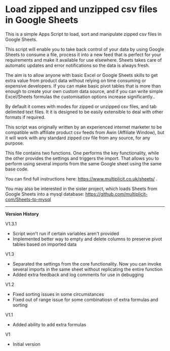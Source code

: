 # Load zipped and unzipped csv files in Google Sheets
This is a simple Apps Script to load, sort and manipulate zipped csv files in Google Sheets.

This script will enable you to take back control of your data by using Google Sheets to consume a file, process it into a new feed that is perfect for your requirements and make it available for use elsewhere.
Sheets takes care of automatic updates and error notifications so the data is always fresh. 

The aim is to allow anyone with basic Excel or Google Sheets skills to get extra value from product data without relying on time consuming or expensive developers. If you can make basic pivot tables that is more than enough to create your own custom data source, and if you can write simple Excel/Sheets formulas the customisation options increase significantly..

By default it comes with modes for zipped or unzipped csv files, and tab delimited text files. It it is designed to be easily extensible to deal with other formats if required. 

This script was originally written by an experienced internet marketer to be compatible with affiliate product csv feeds from Awin (Affiliate Window), but it will work with any standard zipped csv file from any source, for any purpose. 

This file contains two functions. One performs the key functionality, while the other provides the settings and triggers the import. That allows you to perform using several imports from the same Google sheet using the same base code.

You can find full instructions here: https://www.multiplicit.co.uk/sheets/ .

You may also be interested in the sister project, which loads Sheets from Google Sheets into a mysql database: https://github.com/multiplicit-com/Sheets-to-mysql 

<hr>

<strong>Version History</strong>

V1.3.1

* Script won't run if certain variables aren't provided
* Implemented better way to empty and delete columns to preserve pivot tables based on imported data

V1.3
* Separated the settings from the core functionality. Now you can invoke several imports in the same sheet without replicating the entire function 
* Added extra feedback and log comments for use in debugging

V1.2
* Fixed sorting issues in some circumstances
* Fixed out of range issue for some combinatiosn of extra formulas and sorting

V1.1
* Added ability to add extra formulas

V1
* Initial version
